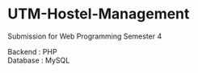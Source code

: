 # UTM-Hostel-Management
Submission for Web Programming Semester 4

Backend : PHP <br />
Database : MySQL <br />
